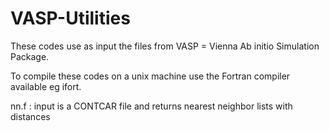 # VASP-Utilities

These codes use as input the files from VASP = Vienna Ab initio Simulation Package.

To compile these codes on a unix machine use the Fortran compiler available eg ifort.

nn.f : input is a CONTCAR file and returns nearest neighbor lists with distances
